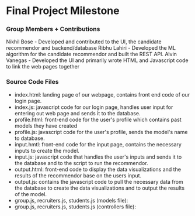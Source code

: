 # Final Project Milestone

### Group Members + Contributions
Nikhil Bose
    - Developed and contributed to the UI, the candidate recommendor and backend/database
Ribhu Lahiri
    - Developed the ML algorithm for the candidate recommendor and built the REST API.
Alvin Vanegas
    - Developed the UI and primarily wrote HTML and Javascript code to link the web pages together

### Source Code Files
- index.html: landing page of our webpage, contains front end code of our login page.
- index.js: javascript code for our login page, handles user input for entering out web page and sends it to the database.
- profile.html: front-end code for the user's profile which contains past models they have created
- profile.js: javascript code for the user's profile, sends the model's name to database.
- input.hmtl: front-end code for the input page, contains the necessary inputs to create the model.
- input.js: javascript code that handles the user's inputs and sends it to the database and to the script to run the recommendor.
- output.html: front-end code to display the data visualizations and the results of the recommendor base on the users input.
- output.js: contains the javascript code to pull the necessary data from the database to create the data visualizations and to output the results of the model.
- group.js, recruiters.js, students.js (models file): 
- group.js, recruiters.js, students.js (controllers file):
